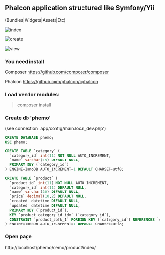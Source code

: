 Phalcon application structured like Symfony/Yii
-----

(Bundles|Widgets|Assets|Etc)


![index](https://raw.githubusercontent.com/Sandex/PhemoApp/master/src/Phemo/DemoBundle/Resources/doc/index.png "index")

![create](https://raw.githubusercontent.com/Sandex/PhemoApp/master/src/Phemo/DemoBundle/Resources/doc/create.png "create")

![view](https://raw.githubusercontent.com/Sandex/PhemoApp/master/src/Phemo/DemoBundle/Resources/doc/view.png "view")



### You need install

Composer
https://github.com/composer/composer

Phalcon
https://github.com/phalcon/cphalcon


### Load vendor modules:

>composer install


### Create db 'phemo'

(see connection `app/config/main.local_dev.php')

``` sql
CREATE DATABASE phemo;
USE phemo;

CREATE TABLE `category` (
  `category_id` int(11) NOT NULL AUTO_INCREMENT,
  `name` varchar(15) DEFAULT NULL,
  PRIMARY KEY (`category_id`)
) ENGINE=InnoDB AUTO_INCREMENT=1 DEFAULT CHARSET=utf8;

CREATE TABLE `product` (
  `product_id` int(11) NOT NULL AUTO_INCREMENT,
  `category_id` int(11) DEFAULT NULL,
  `name` varchar(30) DEFAULT NULL,
  `price` decimal(10,2) DEFAULT NULL,
  `created` datetime DEFAULT NULL,
  `updated` datetime DEFAULT NULL,
  PRIMARY KEY (`product_id`),
  KEY `product_category_id_idx` (`category_id`),
  CONSTRAINT `product_ibfk_1` FOREIGN KEY (`category_id`) REFERENCES `category` (`category_id`)
) ENGINE=InnoDB AUTO_INCREMENT=1 DEFAULT CHARSET=utf8;

```

### Open page

http://localhost/phemo/demo/product/index/